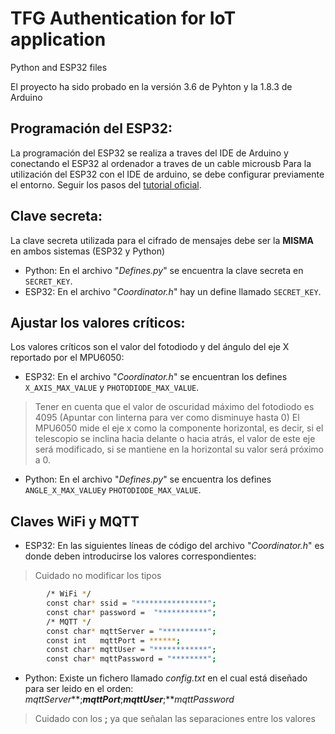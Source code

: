 # TFG Authentication for IoT application
Python and ESP32 files

El proyecto ha sido probado en la versión 3.6 de Pyhton y la 1.8.3 de Arduino


## Programación del ESP32:
La programación del ESP32 se realiza a traves del IDE de Arduino y conectando el ESP32 al ordenador a traves de un cable microusb
Para la utilización del ESP32 con el IDE de arduino, se debe configurar previamente el entorno. 
Seguir los pasos del [tutorial oficial][tuto].


## Clave secreta:
La clave secreta utilizada para el cifrado de mensajes debe ser la **MISMA** en ambos sistemas (ESP32 y Python)
	
- Python: En el archivo "*Defines.py*" se encuentra la clave secreta en `SECRET_KEY`.
- ESP32:  En el archivo "*Coordinator.h*" hay un define llamado `SECRET_KEY`.
	

## Ajustar los valores críticos:
Los valores críticos son el valor del fotodiodo y del ángulo del eje X reportado por el MPU6050:

- ESP32: En el archivo "*Coordinator.h*" se encuentran los defines `X_AXIS_MAX_VALUE` y `PHOTODIODE_MAX_VALUE`.
> Tener en cuenta que el valor de oscuridad máximo del fotodiodo es 4095 (Apuntar con linterna para ver como disminuye hasta 0)
> El MPU6050 mide el eje x como la componente horizontal, es decir, si el telescopio se inclina hacia delante o hacia atrás, el
> valor de este eje será modificado, si se mantiene en la horizontal su valor será próximo a 0.

- Python: En el archivo "*Defines.py*" se encuentra los defines `ANGLE_X_MAX_VALUE`y `PHOTODIODE_MAX_VALUE`.


## Claves WiFi y MQTT

- ESP32: En las siguientes líneas de código del archivo "*Coordinator.h*" es donde deben introducirse los valores correspondientes:

> Cuidado no modificar los tipos

```sh
	    /* WiFi */
	    const char* ssid = "****************";
	    const char* password =  "***********";
	    /* MQTT */
	    const char* mqttServer = "**********";
	    const int   mqttPort = ******; 
	    const char* mqttUser = "************";
	    const char* mqttPassword = "********";
```

- Python: Existe un fichero llamado *config.txt* en el cual está diseñado para ser leido en el orden: *mqttServer***;***mqttPort***;***mqttUser***;***mqttPassword*
> Cuidado con los **;** ya que señalan las separaciones entre los valores



[tuto]: <https://github.com/espressif/arduino-esp32/blob/master/docs/arduino-ide/windows.md>